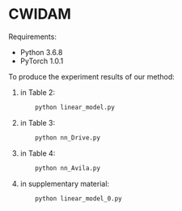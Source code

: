 # CWIDAM
Requirements:
- Python 3.6.8
- PyTorch 1.0.1

To produce the experiment results of our method:  
1. in Table 2:
    ```bash
        python linear_model.py
    ```

2. in Table 3:
    ```bash
        python nn_Drive.py
    ```

3. in Table 4:
    ```bash
        python nn_Avila.py
    ```
4. in supplementary material:
    ```bash
        python linear_model_0.py
    ```
